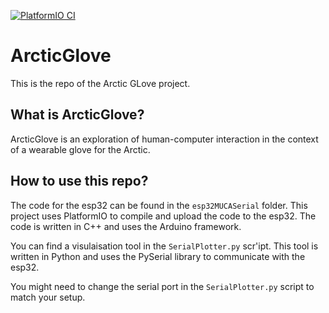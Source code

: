 [![PlatformIO CI](https://github.com/COLVERTYETY/ArcticGlove/actions/workflows/main.yml/badge.svg?event=push)](https://github.com/COLVERTYETY/ArcticGlove/actions/workflows/main.yml)

# ArcticGlove
This is the repo of the Arctic GLove project.

## What is ArcticGlove?

ArcticGlove is an exploration of human-computer interaction in the context of a wearable glove for the Arctic.

## How to use this repo?

The code for the esp32 can be found in the ```esp32MUCASerial``` folder. This project uses PlatformIO to compile and upload the code to the esp32. The code is written in C++ and uses the Arduino framework.

You can find a visulaisation tool in the ```SerialPlotter.py``` scr'ipt. This tool is written in Python and uses the PySerial library to communicate with the esp32.

You might need to change the serial port in the ```SerialPlotter.py``` script to match your setup.


